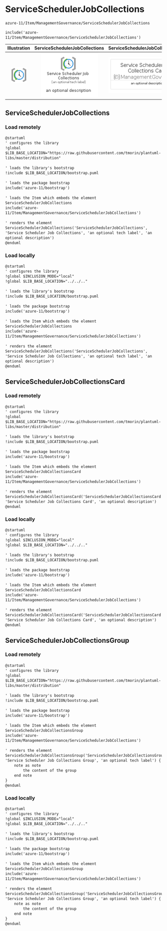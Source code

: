 # ServiceSchedulerJobCollections


```text
azure-11/Item/ManagementGovernance/ServiceSchedulerJobCollections
```

```text
include('azure-11/Item/ManagementGovernance/ServiceSchedulerJobCollections')
```



| Illustration | ServiceSchedulerJobCollections | ServiceSchedulerJobCollectionsCard | ServiceSchedulerJobCollectionsGroup |
| :---: | :---: | :---: | :---: |
| ![illustration for Illustration](../../../azure-11/Item/ManagementGovernance/ServiceSchedulerJobCollections.png) | ![illustration for ServiceSchedulerJobCollections](../../../azure-11/Item/ManagementGovernance/ServiceSchedulerJobCollections.Local.png) | ![illustration for ServiceSchedulerJobCollectionsCard](../../../azure-11/Item/ManagementGovernance/ServiceSchedulerJobCollectionsCard.Local.png) | ![illustration for ServiceSchedulerJobCollectionsGroup](../../../azure-11/Item/ManagementGovernance/ServiceSchedulerJobCollectionsGroup.Local.png) |




## ServiceSchedulerJobCollections

### Load remotely
```plantuml
@startuml
' configures the library
!global $LIB_BASE_LOCATION="https://raw.githubusercontent.com/tmorin/plantuml-libs/master/distribution"

' loads the library's bootstrap
!include $LIB_BASE_LOCATION/bootstrap.puml

' loads the package bootstrap
include('azure-11/bootstrap')

' loads the Item which embeds the element ServiceSchedulerJobCollections
include('azure-11/Item/ManagementGovernance/ServiceSchedulerJobCollections')

' renders the element
ServiceSchedulerJobCollections('ServiceSchedulerJobCollections', 'Service Scheduler Job Collections', 'an optional tech label', 'an optional description')
@enduml
```

### Load locally
```plantuml
@startuml
' configures the library
!global $INCLUSION_MODE="local"
!global $LIB_BASE_LOCATION="../../.."

' loads the library's bootstrap
!include $LIB_BASE_LOCATION/bootstrap.puml

' loads the package bootstrap
include('azure-11/bootstrap')

' loads the Item which embeds the element ServiceSchedulerJobCollections
include('azure-11/Item/ManagementGovernance/ServiceSchedulerJobCollections')

' renders the element
ServiceSchedulerJobCollections('ServiceSchedulerJobCollections', 'Service Scheduler Job Collections', 'an optional tech label', 'an optional description')
@enduml
```

## ServiceSchedulerJobCollectionsCard

### Load remotely
```plantuml
@startuml
' configures the library
!global $LIB_BASE_LOCATION="https://raw.githubusercontent.com/tmorin/plantuml-libs/master/distribution"

' loads the library's bootstrap
!include $LIB_BASE_LOCATION/bootstrap.puml

' loads the package bootstrap
include('azure-11/bootstrap')

' loads the Item which embeds the element ServiceSchedulerJobCollectionsCard
include('azure-11/Item/ManagementGovernance/ServiceSchedulerJobCollections')

' renders the element
ServiceSchedulerJobCollectionsCard('ServiceSchedulerJobCollectionsCard', 'Service Scheduler Job Collections Card', 'an optional description')
@enduml
```

### Load locally
```plantuml
@startuml
' configures the library
!global $INCLUSION_MODE="local"
!global $LIB_BASE_LOCATION="../../.."

' loads the library's bootstrap
!include $LIB_BASE_LOCATION/bootstrap.puml

' loads the package bootstrap
include('azure-11/bootstrap')

' loads the Item which embeds the element ServiceSchedulerJobCollectionsCard
include('azure-11/Item/ManagementGovernance/ServiceSchedulerJobCollections')

' renders the element
ServiceSchedulerJobCollectionsCard('ServiceSchedulerJobCollectionsCard', 'Service Scheduler Job Collections Card', 'an optional description')
@enduml
```

## ServiceSchedulerJobCollectionsGroup

### Load remotely
```plantuml
@startuml
' configures the library
!global $LIB_BASE_LOCATION="https://raw.githubusercontent.com/tmorin/plantuml-libs/master/distribution"

' loads the library's bootstrap
!include $LIB_BASE_LOCATION/bootstrap.puml

' loads the package bootstrap
include('azure-11/bootstrap')

' loads the Item which embeds the element ServiceSchedulerJobCollectionsGroup
include('azure-11/Item/ManagementGovernance/ServiceSchedulerJobCollections')

' renders the element
ServiceSchedulerJobCollectionsGroup('ServiceSchedulerJobCollectionsGroup', 'Service Scheduler Job Collections Group', 'an optional tech label') {
    note as note
        the content of the group
    end note
}
@enduml
```

### Load locally
```plantuml
@startuml
' configures the library
!global $INCLUSION_MODE="local"
!global $LIB_BASE_LOCATION="../../.."

' loads the library's bootstrap
!include $LIB_BASE_LOCATION/bootstrap.puml

' loads the package bootstrap
include('azure-11/bootstrap')

' loads the Item which embeds the element ServiceSchedulerJobCollectionsGroup
include('azure-11/Item/ManagementGovernance/ServiceSchedulerJobCollections')

' renders the element
ServiceSchedulerJobCollectionsGroup('ServiceSchedulerJobCollectionsGroup', 'Service Scheduler Job Collections Group', 'an optional tech label') {
    note as note
        the content of the group
    end note
}
@enduml
```

